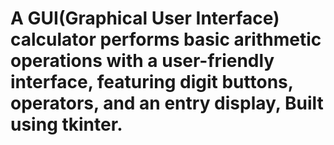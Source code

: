 # A GUI(Graphical User Interface) calculator performs basic arithmetic operations with a user-friendly interface, featuring digit buttons, operators, and an entry display, Built using tkinter.
 

